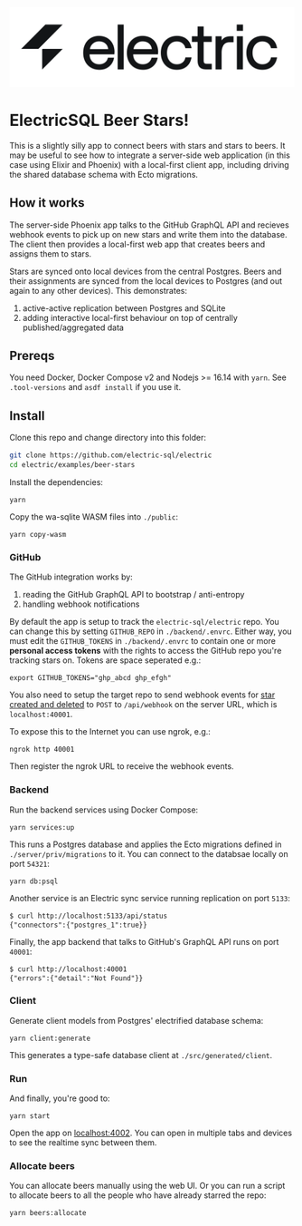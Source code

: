 <a href="https://electric-sql.com">
  <picture>
    <source media="(prefers-color-scheme: dark)"
        srcset="https://raw.githubusercontent.com/electric-sql/meta/main/identity/ElectricSQL-logo-light-trans.svg"
    />
    <source media="(prefers-color-scheme: light)"
        srcset="https://raw.githubusercontent.com/electric-sql/meta/main/identity/ElectricSQL-logo-black.svg"
    />
    <img alt="ElectricSQL logo"
        src="https://raw.githubusercontent.com/electric-sql/meta/main/identity/ElectricSQL-logo-black.svg"
    />
  </picture>
</a>

# ElectricSQL Beer Stars!

This is a slightly silly app to connect beers with stars and stars to beers. It may be useful to see how to integrate a server-side web application (in this case using Elixir and Phoenix) with a local-first client app, including driving the shared database schema with Ecto migrations.

## How it works

The server-side Phoenix app talks to the GitHub GraphQL API and recieves webhook events to pick up on new stars and write them into the database. The client then provides a local-first web app that creates beers and assigns them to stars.

Stars are synced onto local devices from the central Postgres. Beers and their assignments are synced from the local devices to Postgres (and out again to any other devices). This demonstrates:

1. active-active replication between Postgres and SQLite
2. adding interactive local-first behaviour on top of centrally published/aggregated data

## Prereqs

You need Docker, Docker Compose v2 and Nodejs >= 16.14 with `yarn`. See `.tool-versions` and `asdf install` if you use it.

## Install

Clone this repo and change directory into this folder:

```sh
git clone https://github.com/electric-sql/electric
cd electric/examples/beer-stars
```

Install the dependencies:

```shell
yarn
```

Copy the wa-sqlite WASM files into `./public`:

```shell
yarn copy-wasm
```

### GitHub

The GitHub integration works by:

1. reading the GitHub GraphQL API to bootstrap / anti-entropy
2. handling webhook notifications

By default the app is setup to track the `electric-sql/electric` repo. You can change this by setting `GITHUB_REPO` in `./backend/.envrc`. Either way, you must edit the `GITHUB_TOKENS` in `./backend/.envrc` to contain one or more **personal access tokens** with the rights to access the GitHub repo you're tracking stars on. Tokens are space seperated e.g.:

```
export GITHUB_TOKENS="ghp_abcd ghp_efgh"
```

You also need to setup the target repo to send webhook events for [star created and deleted](https://docs.github.com/webhooks-and-events/webhooks/webhook-events-and-payloads#star) to `POST` to `/api/webhook` on the server URL, which is `localhost:40001`.

To expose this to the Internet you can use ngrok, e.g.:

```shell
ngrok http 40001
```

Then register the ngrok URL to receive the webhook events.

### Backend

Run the backend services using Docker Compose:

```shell
yarn services:up
```

This runs a Postgres database and applies the Ecto migrations defined in `./server/priv/migrations` to it.
You can connect to the databsae locally on port `54321`:

```shell
yarn db:psql
```

Another service is an Electric sync service running replication on port `5133`:

```shell
$ curl http://localhost:5133/api/status
{"connectors":{"postgres_1":true}}
```

Finally, the app backend that talks to GitHub's GraphQL API runs on port `40001`:

```shell
$ curl http://localhost:40001
{"errors":{"detail":"Not Found"}}
```

### Client

Generate client models from Postgres' electrified database schema:

```shell
yarn client:generate
```

This generates a type-safe database client at `./src/generated/client`.

### Run

And finally, you're good to:

```shell
yarn start
```

Open the app on [localhost:4002](http://localhost:4002). You can open in multiple tabs and devices to see the realtime sync between them.

### Allocate beers

You can allocate beers manually using the web UI. Or you can run a script to allocate beers to all the people who have already starred the repo:

```shell
yarn beers:allocate
```
